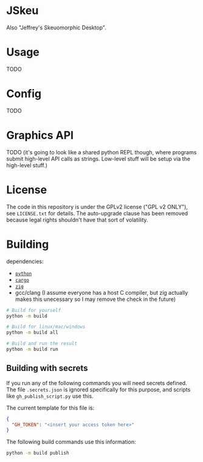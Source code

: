 
# JSkeu

Also "Jeffrey's Skeuomorphic Desktop".

# Usage

TODO

# Config

TODO

# Graphics API

TODO (it's going to look like a shared python REPL though, where
programs submit high-level API calls as strings. Low-level stuff will be
setup via the high-level stuff.)

# License

The code in this repository is under the GPLv2 license ("GPL v2 ONLY"), see `LICENSE.txt` for details.
The auto-upgrade clause has been removed because legal rights shouldn't have that sort of volatility.


# Building

dependencies:

 - [`python`](https://www.python.org/downloads/)
 - [`cargo`](https://www.rust-lang.org/tools/install)
 - [`zig`](https://ziglang.org/download/)
 - gcc/clang (I assume everyone has a host C compiler, but zig actually makes this unecessary so I may remove the check in the future)

```bash
# Build for yourself
python -m build

# Build for linux/mac/windows
python -m build all

# Build and run the result
python -m build run

```

## Building with secrets

If you run any of the following commands you will need secrets defined.
The file `.secrets.json` is ignored specifically for this purpose, and
scripts like `gh_publish_script.py` use this.

The current template for this file is:

```json
{
  "GH_TOKEN": "<insert your access token here>"
}
```

The following build commands use this information:

```bash
python -m build publish
```


